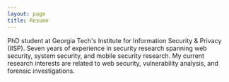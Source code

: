 ```yaml
---
layout: page
title: Resume
---
```

PhD student at Georgia Tech's Institute for Information Security \& Privacy (IISP). Seven years of experience in security research spanning web security, system security, and mobile security research. My current research interests are related to web security, vulnerability analysis, and forensic investigations.







[resume]: https://jallen89.github.io/pdfs/resume-joey-allen.gatech.pdf
[wenke_lee]:  http://wenke.gtisc.gatech.edu/ "Wenke Lee"
